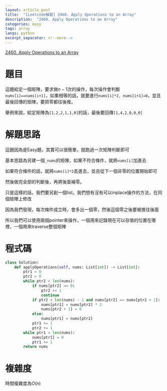 ```yaml
---
layout: article_post
title:  "[Leetcode解題] 2460. Apply Operations to an Array"
description:  "2460. Apply Operations to an Array"
categories: easy
tags: array
langs: python
excerpt_separator: <!--more-->
---
```


[2460. Apply Operations to an Array](https://leetcode.com/problems/apply-operations-to-an-array/description)

# 題目

這題給定一個矩陣，要求做$n-1$次的操作，每次操作會判斷`nums[i]==nums[i+1]`，如果相等的話，就要進行`nums[i]*2, nums[i+1]=0`，並且最後回傳的矩陣，要把零都往後推。

舉例來說，給定矩陣為`[1,2,2,1,1,0]`的話，最後要回傳`[1,4,2,0,0,0]`

# 解題思路

這題因為是Easy題，其實可以很簡單，就跑過一次矩陣判斷即可

基本思路為另建一個`_nums`的矩陣，如果不符合條件，就將`nums[i]`加進去

如果符合條件的話，就將`nums[i]*2`丟進去，並且從下一個非零的位置開始即可

然後做完全部的判斷後，再將後面補零。

只是這樣的話，我們要另創一個list，我們想有沒有可以inplace操作的方法，在同個矩陣上修改

因為我們發現，每次條件成立時，會多出一個零，然後這個零之後要被推往後面

所以我們可以使用兩個pointer來操作，一個用來記錄現在可以存值的位置在哪裡，一個用來traverse整個矩陣

# 程式碼

```python
class Solution:
    def applyOperations(self, nums: List[int]) -> List[int]:
        ptr1 = 0
        ptr2 = 0
        while ptr2 < len(nums):
            if nums[ptr2] == 0:
                ptr2 += 1
                continue
            if ptr2 < len(nums) - 1 and nums[ptr2] == nums[ptr2 + 1]:
                nums[ptr1] = nums[ptr2] * 2
                nums[ptr2 + 1] = 0
            else:
                nums[ptr1] = nums[ptr2]
            ptr1 += 1
            ptr2 += 1
        while ptr1 < len(nums):
            nums[ptr1] = 0
            ptr1 += 1
        return nums
```

# 複雜度

時間複雜度為$O(n)$